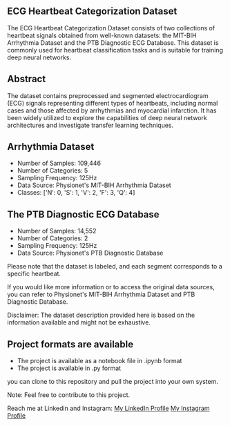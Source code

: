
ECG Heartbeat Categorization Dataset
------------------------------------

The ECG Heartbeat Categorization Dataset consists of two collections of heartbeat signals obtained from well-known datasets: the MIT-BIH Arrhythmia Dataset and the PTB Diagnostic ECG Database. This dataset is commonly used for heartbeat classification tasks and is suitable for training deep neural networks.

Abstract
--------
The dataset contains preprocessed and segmented electrocardiogram (ECG) signals representing different types of heartbeats, including normal cases and those affected by arrhythmias and myocardial infarction. It has been widely utilized to explore the capabilities of deep neural network architectures and investigate transfer learning techniques.

Arrhythmia Dataset
------------------
- Number of Samples: 109,446
- Number of Categories: 5
- Sampling Frequency: 125Hz
- Data Source: Physionet's MIT-BIH Arrhythmia Dataset
- Classes: ['N': 0, 'S': 1, 'V': 2, 'F': 3, 'Q': 4]

The PTB Diagnostic ECG Database
-------------------------------
- Number of Samples: 14,552
- Number of Categories: 2
- Sampling Frequency: 125Hz
- Data Source: Physionet's PTB Diagnostic Database

Please note that the dataset is labeled, and each segment corresponds to a specific heartbeat.

If you would like more information or to access the original data sources, you can refer to Physionet's MIT-BIH Arrhythmia Dataset and PTB Diagnostic Database.

Disclaimer: The dataset description provided here is based on the information available and might not be exhaustive.

Project formats are available
---------------------------
- The project is available as a notebook file in .ipynb format
- The project is available in .py format

you can clone to this repository and pull the project into your own system.

Note: Feel free to contribute to this project.

Reach me at Linkedin and Instagram: [My LinkedIn Profile](https://www.linkedin.com/in/parsa-khavarinejad/) [My Instagram Profile](https://www.instagram.com/parsa_khavarinejad/)

